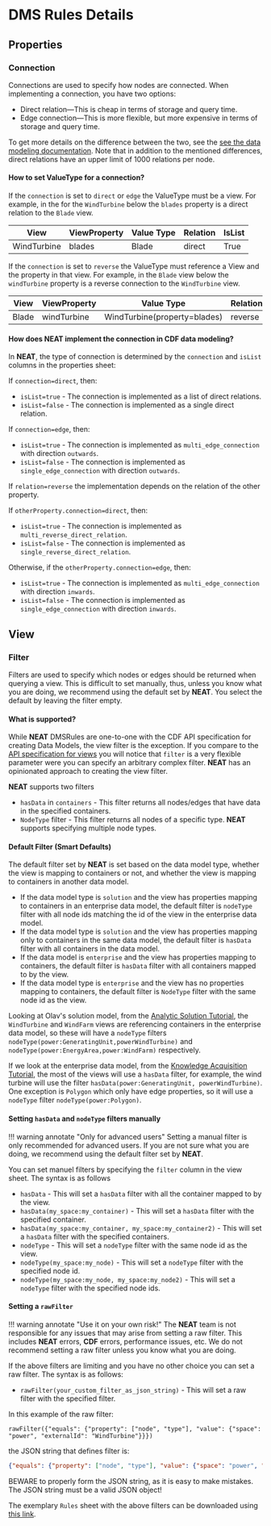 # DMS Rules Details

## Properties

### Connection
Connections are used to specify how nodes are connected. When implementing a connection, you have two options:

* Direct relation—This is cheap in terms of storage and query time.
* Edge connection—This is more flexible, but more expensive in terms of storage and query time.

To get more details on the difference between the two, see the
[see the data modeling documentation](https://docs.cognite.com/cdf/dm/dm_concepts/dm_spaces_instances#direct-relations-vs-edges).
Note that in addition to the mentioned differences, direct relations have an upper limit of 1000 relations per node.

#### How to set ValueType for a connection?

If the `connection` is set to `direct` or `edge` the ValueType must be a view. For example, in the for the `WindTurbine`
below the `blades` property is a direct relation to the `Blade` view.

| View          | ViewProperty       | Value Type | Relation  | IsList |
|---------------|------------------  |----------- |---------- |--------|
| WindTurbine   | blades             | Blade      | direct    | True   |

If the `connection` is set to `reverse` the ValueType must reference a View and the property in that view. For example,
in the `Blade` view below the `windTurbine` property is a reverse connection to the `WindTurbine` view.

| View  | ViewProperty | Value Type                   | Relation | IsList |
|-------|--------------|------------------------------|----------|--------|
| Blade | windTurbine  | WindTurbine(property=blades) | reverse  | False  |


#### How does NEAT implement the connection in CDF data modeling?

In **NEAT**, the type of connection is determined by the `connection` and `isList` columns in the properties sheet:

If `connection=direct`, then:

* `isList=true` - The connection is implemented as a list of direct relations.
* `isList=false` - The connection is implemented as a single direct relation.

If `connection=edge`, then:

* `isList=true` - The connection is implemented as `multi_edge_connection` with direction `outwards`.
* `isList=false` - The connection is implemented as `single_edge_connection` with direction `outwards`.

If `relation=reverse` the implementation depends on the relation of the other property.

If `otherProperty.connection=direct`, then:

* `isList=true` - The connection is implemented as `multi_reverse_direct_relation`.
* `isList=false` - The connection is implemented as `single_reverse_direct_relation`.

Otherwise, if the `otherProperty.connection=edge`, then:

* `isList=true` - The connection is implemented as `multi_edge_connection` with direction `inwards`.
* `isList=false` - The connection is implemented as `single_edge_connection` with direction `inwards`.

## View

### Filter
Filters are used to specify which nodes or edges should be returned when querying a view. This is difficult to
set manually, thus, unless you know what you are doing, we recommend using the default set by **NEAT**. You select
the default by leaving the filter empty.

#### What is supported?
While **NEAT** DMSRules are one-to-one with the CDF API specification for creating Data Models, the view filter is the
exception. If you compare to the [API specification for views](https://api-docs.cognite.com/20230101/tag/Views/operation/ApplyViews)
you will notice that `filter` is a very flexible parameter were you can specify an arbitrary complex filter.
**NEAT** has an opinionated approach to creating the view filter.

**NEAT** supports two filters

* `hasData` in `containers` - This filter returns all nodes/edges that have data in the specified containers.
* `NodeType` filter - This filter returns all nodes of a specific type. **NEAT** supports specifying multiple node types.

#### Default Filter (Smart Defaults)

The default filter set by **NEAT** is set based on the data model type, whether the view is mapping to containers or not, and
whether the view is mapping to containers in another data model.

* If the data model type is `solution` and the view has properties mapping to containers in an enterprise data model,
  the default filter is `nodeType` filter with all node ids matching the id of the view in the enterprise data model.
* If the data model type is `solution` and the view has properties mapping only to containers in the same data model,
  the default filter is `hasData` filter with all containers in the data model.
* If the data model is `enterprise` and the view has properties mapping to containers, the default filter is `hasData` filter
  with all containers mapped to by the view.
* If the data model type is `enterprise` and the view has no properties mapping to containers, the default filter is `NodeType`
  filter with the same node id as the view.

Looking at Olav's solution model, from the [Analytic Solution Tutorial](../tutorials/data-modeling-lifecycle/part-2-analytic-solution.md#implementing-the-solution-model),
the `WindTurbine` and `WindFarm` views are referencing containers in the enterprise data model, so these
will have a `nodeType` filters `nodeType(power:GeneratingUnit,powerWindTurbine)` and `nodeType(power:EnergyArea,power:WindFarm)` respectively.

If we look at the enterprise data model, from the [Knowledge Acquisition Tutorial](../tutorials/data-modeling-lifecycle/part-1-knowledge-acquisition.md#dms-architect-alice),
the most of the views will use a `hasData` filter, for example, the wind turbine will use the filter
`hasData(power:GeneratingUnit, powerWindTurbine)`. One exception is `Polygon` which only have edge properties, so it will
use a `nodeType` filter `nodeType(power:Polygon)`.


#### Setting `hasData` and `nodeType` filters manually

!!! warning annotate "Only for advanced users"
    Setting a manual filter is only recommended for advanced users. If you are not sure what you are doing, we recommend
    using the default filter set by **NEAT**.

You can set manuel filters by specifying the `filter` column in the view sheet. The syntax is as follows

* `hasData` - This will set a `hasData` filter with all the container mapped to by the view.
* `hasData(my_space:my_container)` - This will set a `hasData` filter with the specified container.
* `hasData(my_space:my_container, my_space:my_container2)` - This will set a `hasData` filter with the specified containers.
* `nodeType` - This will set a `nodeType` filter with the same node id as the view.
* `nodeType(my_space:my_node)` - This will set a `nodeType` filter with the specified node id.
* `nodeType(my_space:my_node, my_space:my_node2)` - This will set a `nodeType` filter with the specified node ids.

#### Setting a `rawFilter`

!!! warning annotate "Use it on your own risk!"
    The **NEAT** team is not responsible for any issues that may arise from setting a raw filter. This includes **NEAT** errors, **CDF** errors,  performance issues, etc. We do not recommend setting a raw filter unless you know what you are doing.

If the above filters are limiting and you have no other choice you can set a raw filter. The syntax is as follows:

* `rawFilter(your_custom_filter_as_json_string)` - This will set a raw filter with the specified filter.

In this example of the raw filter:

```
rawFilter({"equals": {"property": ["node", "type"], "value": {"space": "power", "externalId": "WindTurbine"}}})
```

the JSON string that defines filter is:

```JSON
{"equals": {"property": ["node", "type"], "value": {"space": "power", "externalId": "WindTurbine"}}}
```

BEWARE to properly form the JSON string, as it is easy to make mistakes. The JSON string must be a valid JSON object!

The exemplary `Rules` sheet with the above filters can be downloaded using [this link](../artifacts/rules/dms-architect-rules-raw-filter-example.xlsx).
